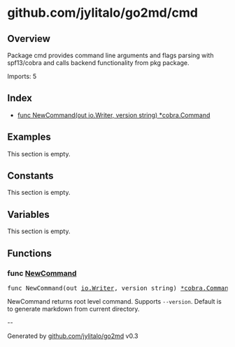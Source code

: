 # github.com/jylitalo/go2md/cmd

## Overview
Package cmd provides command line arguments and flags parsing with spf13/cobra and
calls backend functionality from pkg package.

Imports: 5

## Index
- [func NewCommand(out io.Writer, version string) *cobra.Command](#func-newcommand)

## Examples

This section is empty.

## Constants

This section is empty.

## Variables
This section is empty.

## Functions

### func [NewCommand](./cmd.go#L16)

<pre>
func NewCommand(out <a href="https://pkg.go.dev/io#Writer">io.Writer</a>, version string) <a href="https://pkg.go.dev/github.com/spf13/cobra#Command">*cobra.Command</a>
</pre>
NewCommand returns root level command.
Supports `--version`.
Default is to generate markdown from current directory.



--

Generated by [github.com/jylitalo/go2md](https://github.com/jylitalo/go2md/) v0.3

